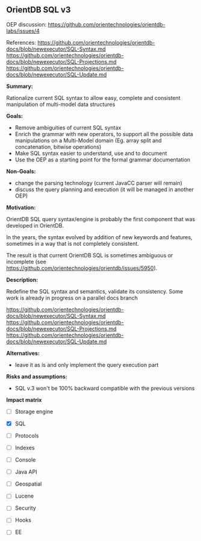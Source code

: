 ## OrientDB SQL v3

OEP discussion: https://github.com/orientechnologies/orientdb-labs/issues/4

References:
https://github.com/orientechnologies/orientdb-docs/blob/newexecutor/SQL-Syntax.md
https://github.com/orientechnologies/orientdb-docs/blob/newexecutor/SQL-Projections.md
https://github.com/orientechnologies/orientdb-docs/blob/newexecutor/SQL-Update.md



**Summary:**

Rationalize current SQL syntax to allow easy, complete and consistent manipulation of multi-model data structures

**Goals:**

- Remove ambiguities of current SQL syntax
- Enrich the grammar with new operators, to support all the possible data manipulations on a Multi-Model domain (Eg. array split and concatenation, bitwise operations)
- Make SQL syntax easier to understand, use and to document
- Use the OEP as a starting point for the formal grammar documentation

**Non-Goals:**

- change the parsing technology (current JavaCC parser will remain)
- discuss the query planning and execution (it will be managed in another OEP)

**Motivation:**

OrientDB SQL query syntax/engine is probably the first component that was developed in OrientDB.

In the years, the syntax evolved by addition of new keywords and features, sometimes in a way that is not completely consistent.

The result is that current OrientDB SQL is sometimes ambiguous or incomplete (see https://github.com/orientechnologies/orientdb/issues/5950). 


**Description:**

Redefine the SQL syntax and semantics, validate its consistency.
Some work is already in progress on a parallel docs branch

https://github.com/orientechnologies/orientdb-docs/blob/newexecutor/SQL-Syntax.md https://github.com/orientechnologies/orientdb-docs/blob/newexecutor/SQL-Projections.md https://github.com/orientechnologies/orientdb-docs/blob/newexecutor/SQL-Update.md


**Alternatives:**

- leave it as is and only implement the query execution part

**Risks and assumptions:**

- SQL v.3 won't be 100% backward compatible with the previous versions

**Impact matrix**

- [ ] Storage engine
- [x] SQL
- [ ] Protocols
- [ ] Indexes
- [ ] Console
- [ ] Java API
- [ ] Geospatial
- [ ] Lucene
- [ ] Security
- [ ] Hooks
- [ ] EE

